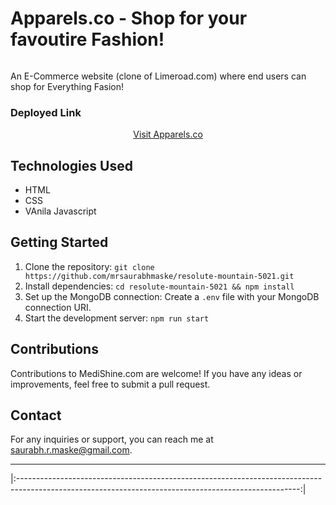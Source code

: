 # Apparels.co - Shop for your favoutire Fashion!

<div align="center">
<img href="https://github.com/mrsaurabhmaske/upbeat-eggnog-8021/assets/123891687/c27fb357-0a34-4568-b13c-3e475dd40503"></img>
</div>

An E-Commerce website (clone of Limeroad.com) where end users can shop for Everything Fasion!

### Deployed Link

<div align="center">
  <a href="[https://medishine.vercel.app](https://apparelsco-by-saurabh.netlify.app/)">Visit Apparels.co</a>
</div>

## Technologies Used

- HTML
- CSS
- VAnila Javascript

## Getting Started

1. Clone the repository: `git clone https://github.com/mrsaurabhmaske/resolute-mountain-5021.git`
2. Install dependencies: `cd resolute-mountain-5021 && npm install`
3. Set up the MongoDB connection: Create a `.env` file with your MongoDB connection URI.
4. Start the development server: `npm run start`

## Contributions

Contributions to MediShine.com are welcome! If you have any ideas or improvements, feel free to submit a pull request.

## Contact

For any inquiries or support, you can reach me at [saurabh.r.maske@gmail.com](mailto:saurabh.r.maske@gmail.com).

---


|:----------------------------------------------------------------------------------------------------------------------------------------------------:|
